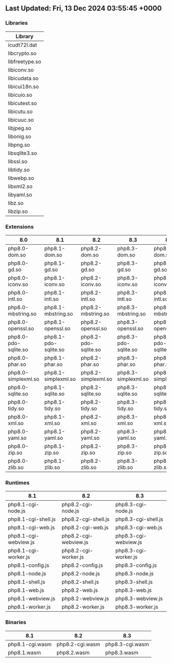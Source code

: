 ## Last Updated: Fri, 13 Dec 2024 03:55:45 +0000
### Libraries
| Library |
| --- |
| icudt72l.dat |
| libcrypto.so |
| libfreetype.so |
| libiconv.so |
| libicudata.so |
| libicui18n.so |
| libicuio.so |
| libicutest.so |
| libicutu.so |
| libicuuc.so |
| libjpeg.so |
| libonig.so |
| libpng.so |
| libsqlite3.so |
| libssl.so |
| libtidy.so |
| libwebp.so |
| libxml2.so |
| libyaml.so |
| libz.so |
| libzip.so |

### Extensions
| 8.0 | 8.1 | 8.2 | 8.3 | 8.4 |
| --- | --- | --- | --- | --- |
| php8.0-dom.so | php8.1-dom.so | php8.2-dom.so | php8.3-dom.so | php8.4-dom.so | 
| php8.0-gd.so | php8.1-gd.so | php8.2-gd.so | php8.3-gd.so | php8.4-gd.so | 
| php8.0-iconv.so | php8.1-iconv.so | php8.2-iconv.so | php8.3-iconv.so | php8.4-iconv.so | 
| php8.0-intl.so | php8.1-intl.so | php8.2-intl.so | php8.3-intl.so | php8.4-intl.so | 
| php8.0-mbstring.so | php8.1-mbstring.so | php8.2-mbstring.so | php8.3-mbstring.so | php8.4-mbstring.so | 
| php8.0-openssl.so | php8.1-openssl.so | php8.2-openssl.so | php8.3-openssl.so | php8.4-openssl.so | 
| php8.0-pdo-sqlite.so | php8.1-pdo-sqlite.so | php8.2-pdo-sqlite.so | php8.3-pdo-sqlite.so | php8.4-pdo-sqlite.so | 
| php8.0-phar.so | php8.1-phar.so | php8.2-phar.so | php8.3-phar.so | php8.4-phar.so | 
| php8.0-simplexml.so | php8.1-simplexml.so | php8.2-simplexml.so | php8.3-simplexml.so | php8.4-simplexml.so | 
| php8.0-sqlite.so | php8.1-sqlite.so | php8.2-sqlite.so | php8.3-sqlite.so | php8.4-sqlite.so | 
| php8.0-tidy.so | php8.1-tidy.so | php8.2-tidy.so | php8.3-tidy.so | php8.4-tidy.so | 
| php8.0-xml.so | php8.1-xml.so | php8.2-xml.so | php8.3-xml.so | php8.4-xml.so | 
| php8.0-yaml.so | php8.1-yaml.so | php8.2-yaml.so | php8.3-yaml.so | php8.4-yaml.so | 
| php8.0-zip.so | php8.1-zip.so | php8.2-zip.so | php8.3-zip.so | php8.4-zip.so | 
| php8.0-zlib.so | php8.1-zlib.so | php8.2-zlib.so | php8.3-zlib.so | php8.4-zlib.so | 

### Runtimes
| 8.1 | 8.2 | 8.3 |
| --- | --- | --- |
| php8.1-cgi-node.js | php8.2-cgi-node.js | php8.3-cgi-node.js | 
| php8.1-cgi-shell.js | php8.2-cgi-shell.js | php8.3-cgi-shell.js | 
| php8.1-cgi-web.js | php8.2-cgi-web.js | php8.3-cgi-web.js | 
| php8.1-cgi-webview.js | php8.2-cgi-webview.js | php8.3-cgi-webview.js | 
| php8.1-cgi-worker.js | php8.2-cgi-worker.js | php8.3-cgi-worker.js | 
| php8.1-config.js | php8.2-config.js | php8.3-config.js | 
| php8.1-node.js | php8.2-node.js | php8.3-node.js | 
| php8.1-shell.js | php8.2-shell.js | php8.3-shell.js | 
| php8.1-web.js | php8.2-web.js | php8.3-web.js | 
| php8.1-webview.js | php8.2-webview.js | php8.3-webview.js | 
| php8.1-worker.js | php8.2-worker.js | php8.3-worker.js | 

### Binaries
| 8.1 | 8.2 | 8.3 |
| --- | --- | --- |
| php8.1-cgi.wasm | php8.2-cgi.wasm | php8.3-cgi.wasm | 
| php8.1.wasm | php8.2.wasm | php8.3.wasm | 
